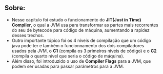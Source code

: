 ## Sobre: 

* Nesse capítulo foi estudo o funcionamento do **JIT(Just in Time) Compiler**, o qual a JVM usa para transformar as partes mais recorrentes do seu de bytecode para código de máquina, aumentando a rapidez desses trechos. 
* Outro importante tópico foi os 4 níveis de compilação que um código java pode ter e também o funcionnamento dos dois compiladores usados pela JVM, o **C1** (compila os 3 primeiros níveis de código) e o **C2** (compila o quarto nível que seria o código de máquina).
* Além disso, foi introduzido o uso de **Compiler Flags** para a JVM, que podem ser usadas para passar parâmetros para a JVM.
